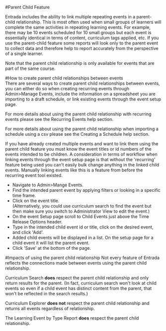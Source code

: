 #Parent Child Feature  

Entrada includes the ability to link multiple repeating events in a parent-child relationship.  This is most often used when small groups of learners will complete the same activities in repeating learning events.  For example, there may be 10 events scheduled for 10 small groups but each event is essentially identical in terms of content, curriculum tags applied, etc.  If you use the parent-child feature some reports will look only to the parent event to collect data and therefore help to report accurately from the perspective of a single learner.

Note that the parent child relationship is only available for events that are part of the same course.

#How to create parent child relationships between events  
There are several ways to create parent child relationships between events, you can either do so when creating recurring events through Admin>Manage Events, include the information on a spreadsheet you are importing to a draft schedule, or link existing events through the event setup page.

For more details about using the parent child relationship with recurring events please see the Recurring Events help section.  

For more details about using the parent child relationship when importing a schedule using a csv please see the Creating a Schedule help section.  

If you have already created multiple events and want to link them using the parent child feature you must know the event titles or id numbers of the events intended to be children.  A consideration in terms of workflow when linking events through the event setup page is that without the 'recurring' feature being used you can't easily bulk change anything in the linked child events.  Manually linking events like this is a feature from before the recurring event tool existed.  

* Navigate to Admin>Mange Events.  
* Find the intended parent event by applying filters or looking in a specific time frame.
* Click on the event title.  
(Alternatively, you could use curriculum search to find the event but then make sure you switch to Administrator View to edit the event.)  
* On the event Setup page scroll to Child Events just above the Time Release Options header.
* Type in the intended child event id or title, click on the desired event, and click 'Add'.  
* Added child events will be displayed in a list.  On the setup page for a child event it will list the parent event.
* Click 'Save' at the bottom of the page.

#Impacts of using the parent child relationship
Not every feature of Entrada reflects the connections made between events using the parent child relationship.

Curriculum Search **does** respect the parent child relationship and only return results for the parent. (In fact, curriculum search won't look at child events so even if a child event has distinct content from the parent, that won't be reflected in the search results.)

Curriculum Explorer **does not** respect the parent child relationship and returns all events regardless of relationship.

The Learning Event by Type Report **does** respect the parent child relationship.

